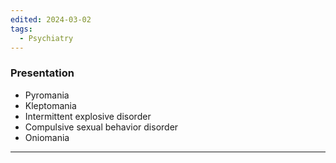 ```yaml
---
edited: 2024-03-02
tags:
  - Psychiatry
---
```

### Presentation
- Pyromania
- Kleptomania
- Intermittent explosive disorder
- Compulsive sexual behavior disorder
- Oniomania

---
